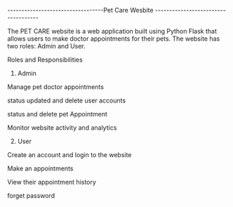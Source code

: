 ----------------------------------Pet Care Wesbite ------------------------------------

The PET CARE website is a web application built using Python Flask that allows users to make doctor appointments for their pets. The website has two roles: Admin and User.

Roles and Responsibilities
1. Admin

   
Manage pet doctor appointments


status updated and delete user accounts

status and delete pet Appointment

Monitor website activity and analytics

2. User


Create an account and login to the website

Make an appointments 

View  their appointment history

forget password
 
